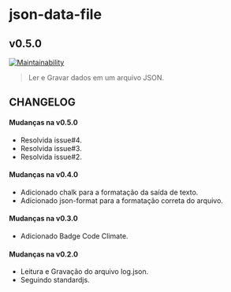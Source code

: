 # json-data-file

## v0.5.0

[![Maintainability](https://api.codeclimate.com/v1/badges/a713e75e6f2eec946512/maintainability)](https://codeclimate.com/github/digitalbocca/json-data-file/maintainability)

> Ler e Gravar dados em um arquivo JSON.

## CHANGELOG

#### Mudanças na v0.5.0

- Resolvida issue#4.
- Resolvida issue#3.
- Resolvida issue#2.

#### Mudanças na v0.4.0

- Adicionado chalk para a formatação da saída de texto.
- Adicionado json-format para a formatação correta do arquivo.

#### Mudanças na v0.3.0

- Adicionado Badge Code Climate.

#### Mudanças na v0.2.0

- Leitura e Gravação do arquivo log.json.
- Seguindo standardjs.